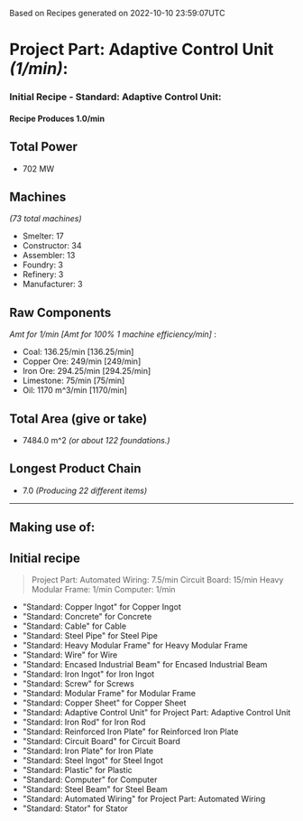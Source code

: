 Based on Recipes generated on 2022-10-10 23:59:07UTC
# Project Part: Adaptive Control Unit *(1/min)*:
### Initial Recipe - Standard: Adaptive Control Unit:


#### Recipe Produces 1.0/min

## Total Power
*  702 MW

## Machines
*(73 total machines)*
* Smelter: 17
* Constructor: 34
* Assembler: 13
* Foundry: 3
* Refinery: 3
* Manufacturer: 3

## Raw Components
*Amt for 1/min [Amt for 100% 1 machine efficiency/min]*
:
* Coal: 136.25/min [136.25/min]
* Copper Ore: 249/min [249/min]
* Iron Ore: 294.25/min [294.25/min]
* Limestone: 75/min [75/min]
* Oil: 1170 m^3/min [1170/min]

## Total Area (give or take)
*  7484.0 m^2
*(or about 122 foundations.)*

## Longest Product Chain
*  7.0
*(Producing 22 different items)*


------

## Making use of:

## Initial recipe

> Project Part: Automated Wiring: 7.5/min
> Circuit Board: 15/min
> Heavy Modular Frame: 1/min
> Computer: 1/min

* "Standard: Copper Ingot" for Copper Ingot
* "Standard: Concrete" for Concrete
* "Standard: Cable" for Cable
* "Standard: Steel Pipe" for Steel Pipe
* "Standard: Heavy Modular Frame" for Heavy Modular Frame
* "Standard: Wire" for Wire
* "Standard: Encased Industrial Beam" for Encased Industrial Beam
* "Standard: Iron Ingot" for Iron Ingot
* "Standard: Screw" for Screws
* "Standard: Modular Frame" for Modular Frame
* "Standard: Copper Sheet" for Copper Sheet
* "Standard: Adaptive Control Unit" for Project Part: Adaptive Control Unit
* "Standard: Iron Rod" for Iron Rod
* "Standard: Reinforced Iron Plate" for Reinforced Iron Plate
* "Standard: Circuit Board" for Circuit Board
* "Standard: Iron Plate" for Iron Plate
* "Standard: Steel Ingot" for Steel Ingot
* "Standard: Plastic" for Plastic
* "Standard: Computer" for Computer
* "Standard: Steel Beam" for Steel Beam
* "Standard: Automated Wiring" for Project Part: Automated Wiring
* "Standard: Stator" for Stator